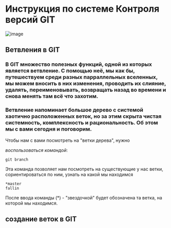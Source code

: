 # Инструкция по системе Контроля версий GIT

![image](image2.jpg)


## Ветвления в GIT

### В GIT множество полезных функций, одной из которых является **ветвление**. С помощью неё, мы как бы, путешествуем среди разных парраллельных вселенных, мы можем вносить в них изменения, проводить их слияние, удалять, переименовывать, возвращать назад во времени и снова менять там всё что захотим.
### Ветвление напоминает большое дерево с системой хаотично расположенных веток, но за этим скрыта чистая системность, комплексность и рациональность. Об этом мы с вами сегодня и поговорим.

Чтобы нам с вами посмотреть на "ветки дерева", нужно

*воспользоваться командой*:

    git branch
Эта команда позволяет нам посмотреть на существующие у нас ветки, сориентироваться по ним, узнать на какой мы находимся 
    
    *master
    fallin

После ввода команды (*) - "звездочкой" будет обозначена та ветка, на которой мы находимся.

## создание веток в GIT




